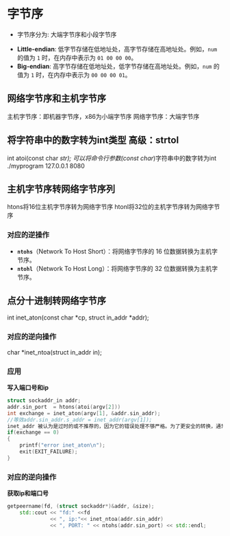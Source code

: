 # 字节序
* 字节序分为: 大端字节序和小段字节序
- **Little-endian**: 低字节存储在低地址处，高字节存储在高地址处。例如，`num` 的值为 `1` 时，在内存中表示为 `01 00 00 00`。
- **Big-endian**: 高字节存储在低地址处，低字节存储在高地址处。例如，`num` 的值为 `1` 时，在内存中表示为 `00 00 00 01`。

## 网络字节序和主机字节序
主机字节序：即机器字节序，x86为小端字节序
网络字节序：大端字节序

## 将字符串中的数字转为int类型 高级：strtol
int atoi(const char *str);
可以将命令行参数(const char*)字符串中的数字转为int ./myprogram 127.0.0.1 8080
## 主机字节序转网络字节序列
htons将16位主机字节序转为网络字节序
htonl将32位的主机字节序转为网络字节序
### 对应的逆操作
- **`ntohs`**（Network To Host Short）：将网络字节序的 16 位数据转换为主机字节序。
- **`ntohl`**（Network To Host Long）：将网络字节序的 32 位数据转换为主机字节序。

## 点分十进制转网络字节序
int inet_aton(const char *cp, struct in_addr *addr);
### 对应的逆向操作
char *inet_ntoa(struct in_addr in);


### 应用
**写入端口号和ip**
```cpp
struct sockaddr_in addr;
addr.sin_port  = htons(atoi(argv[2]))
int exchange = inet_aton(argv[1], &addr.sin_addr);
//等效addr.sin_addr.s_addr = inet_addr(argv[1]);
inet_addr 被认为是过时的或不推荐的，因为它的错误处理不够严格。为了更安全的转换，通常推荐使用 inet_aton 或 inet_pton。这些函数能更好地处理无效输入。
if(exchange == 0)
{
    printf("error inet_aton\n");
    exit(EXIT_FAILURE);
}
```
### 对应的逆向操作
**获取ip和端口号**
```cpp
getpeername(fd, (struct sockaddr*)&addr, &size);
	std::cout << "fd:" <<fd
			  << ", ip:"<< inet_ntoa(addr.sin_addr) 
			  << ", PORT: " << ntohs(addr.sin_port) << std::endl;
```









